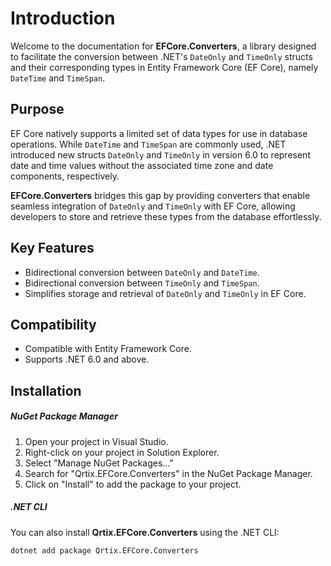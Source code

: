 # Introduction

Welcome to the documentation for **EFCore.Converters**, a library designed to facilitate the conversion between .NET's `DateOnly` and `TimeOnly` structs and their corresponding types in Entity Framework Core (EF Core), namely `DateTime` and `TimeSpan`.

## Purpose

EF Core natively supports a limited set of data types for use in database operations. While `DateTime` and `TimeSpan` are commonly used, .NET introduced new structs `DateOnly` and `TimeOnly` in version 6.0 to represent date and time values without the associated time zone and date components, respectively.

**EFCore.Converters** bridges this gap by providing converters that enable seamless integration of `DateOnly` and `TimeOnly` with EF Core, allowing developers to store and retrieve these types from the database effortlessly.

## Key Features

- Bidirectional conversion between `DateOnly` and `DateTime`.
- Bidirectional conversion between `TimeOnly` and `TimeSpan`.
- Simplifies storage and retrieval of `DateOnly` and `TimeOnly` in EF Core.

## Compatibility

- Compatible with Entity Framework Core.
- Supports .NET 6.0 and above.

## Installation

##### NuGet Package Manager

1. Open your project in Visual Studio.
2. Right-click on your project in Solution Explorer.
3. Select "Manage NuGet Packages..."
4. Search for "Qrtix.EFCore.Converters" in the NuGet Package Manager.
5. Click on "Install" to add the package to your project.

##### .NET CLI

You can also install **Qrtix.EFCore.Converters** using the .NET CLI:

```sh
dotnet add package Qrtix.EFCore.Converters
```

